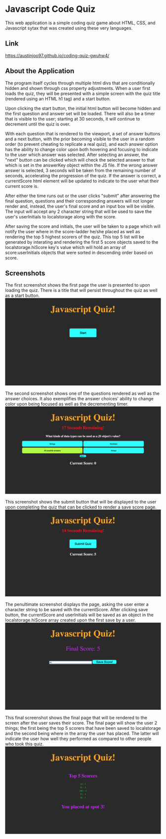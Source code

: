 # Javascript Code Quiz

This web application is a simple coding quiz game about HTML, CSS, and Javascript sytax that was created using these very languages. 

## Link

https://austinjoo97.github.io/coding-quiz-gwuhw4/

## About the Application

The program itself cycles through multiple html divs that are conditionally hidden and shown through css property adjustments. When a user first loads the quiz, they will be presented with a simple screen with the quiz title (rendered using an HTML h1 tag) and a start button.
  
Upon clicking the start button, the initial html button will become hidden and the first question and answer set will be loaded. There will also be a timer that is visible to the user; starting at 30 seconds, it will continue to decrement until the quiz is over. 

With each question that is rendered to the viewport, a set of answer buttons and a next button, with the prior becoming visible to the user in a random order (to prevent cheating to replicate a real quiz), and each answer option has the ability to change color upon both hovering and focusing to indicate to the user which answer was selected. After selecting an answer, the "next" button can be clicked which will check the selected answer to that which is set in the answerKey object within the JS file. If the wrong answer answer is selected, 3 seconds will be taken from the remaining number of seconds, accelerating the progression of the quiz. If the answer is correct, a currentScore html element will be updated to indicate to the user what their current score is. 

After either the time runs out or the user clicks "submit" after answering the final question, questions and their corresponding answers will not longer render and, instead, the user's final score and an input box will be visible. The input will accept any 2 character string that will be used to save the user's userInitials to localstorage along with the score. 

After saving the score and initials, the user will be taken to a page which will notify the user where in the score-ladder he/she placed as well as rendering the top 5 highest scorers of the quiz. This top 5 list will be generated by interating and rendering the first 5 score objects saved to the localstorage.hiScore key's value which will hold an array of score:userInitials objects that were sorted in descending order based on score. 

## Screenshots

The first screenshot shows the first page the user is presented to upon loading the quiz. There is a title that will persist throughout the quiz as well as a start button.
![GitHub Logo](./assets/startScreen.png)

The second screenshot shows one of the questions rendered as well as the answer choices. It also exemplifies the answer choices' ability to change color upon being focused as well as the decrementing timer.
![GitHub Logo](./assets/answerChosen.png)

This screenshot shows the submit button that will be displayed to the user upon completing the quiz that can be clicked to render a save score page.
![GitHub Logo](./assets/submitScreen.png)

The penultimate screenshot displays the page, asking the user enter a character string to be saved with the currentScore. After clicking save button, the currentScore and userInitials will be saved as an object in the localstorage.hiScore array created upon the first save by a user.
![GitHub Logo](./assets/enterInitials.png)

This final screenshot shows the final page that will be rendered to the screen after the user saves their score. The final page will show the user 2 things; the first being the top 5 scorers that have been saved to localstorage and the second being where in the array the user has placed. The latter will indicate the user how well they performed as compared to other people who took this quiz.
![GitHub Logo](./assets/top5Page.png)